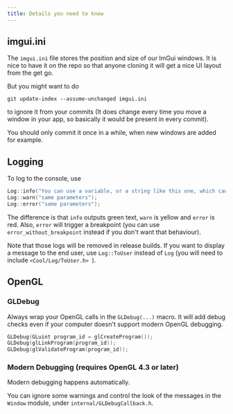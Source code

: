 ```yaml
---
title: Details you need to know
---
```


## imgui.ini

The ```imgui.ini``` file stores the position and size of our ImGui windows. It is nice to have it on the repo so that anyone cloning it will get a nice UI layout from the get go.

But you might want to do 

```
git update-index --assume-unchanged imgui.ini
```

to ignore it from your commits (It does change every time you move a window in your app, so basically it would be present in every commit).

You should only commit it once in a while, when new windows are added for example.

## Logging

To log to the console, use
```cpp
Log::info("You can use a variable, or a string like this one, which can be templated with some curly braces like so : {} {}", variable1ThatWillGoInTheCurlyBraces, variable2);
Log::warn("same parameters");
Log::error("same parameters");
```
The difference is that ```info``` outputs green text, ```warn``` is yellow and ```error``` is red.
Also, ```error``` will trigger a breakpoint (you can use ```error_without_breakpoint``` instead if you don't want that behaviour).

Note that those logs will be removed in release builds.
If you want to display a message to the end user, use ```Log::ToUser``` instead of ```Log``` (you will need to include ```<Cool/Log/ToUser.h> ```).

## OpenGL

### GLDebug

Always wrap your OpenGL calls in the ```GLDebug(...)``` macro. It will add debug checks even if your computer doesn't support modern OpenGL debugging.

```cpp
GLDebug(GLuint program_id = glCreateProgram());
GLDebug(glLinkProgram(program_id));
GLDebug(glValidateProgram(program_id));
```

### Modern Debugging (requires OpenGL 4.3 or later)

Modern debugging happens automatically.

You can ignore some warnings and control the look of the messages in the ```Window``` module, under ```internal/GLDebugCallback.h```.
